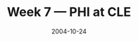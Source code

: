 ---
layout: game
title: Week 7 — PHI at CLE
season: 2004
game_id: 2004_07_PHI_CLE
week: 7
date: 2004-10-24
home_team: CLE
away_team: PHI
final_home: 31
final_away: 34
pbp_url: /assets/data/pbp/2004/2004_07_PHI_CLE.csv.gz
---